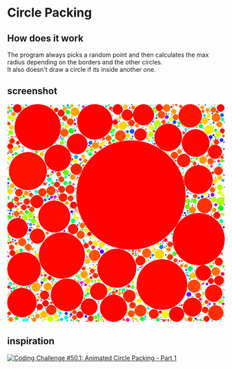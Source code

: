 # Circle Packing
## How does it work
The program always picks a random point and then calculates the max radius depending on the borders and the other circles.  
It also doesn't draw a circle if its inside another one.
## screenshot
![](screenshot.png)

## inspiration

[![Coding Challenge #50.1: Animated Circle Packing - Part 1](https://img.youtube.com/vi/QHEQuoIKgNE/maxresdefault.jpg)](https://www.youtube.com/watch?v=QHEQuoIKgNE)

